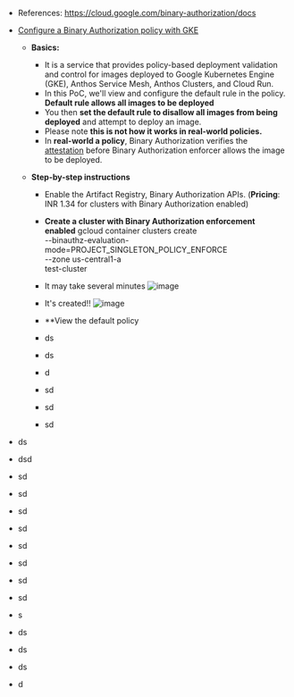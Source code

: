 - References: https://cloud.google.com/binary-authorization/docs
  
- [Configure a Binary Authorization policy with GKE](https://cloud.google.com/binary-authorization/docs/configure-policy-gke)
  - **Basics:**
    - It is a service that provides policy-based deployment validation and control for images deployed to Google Kubernetes Engine (GKE), Anthos Service Mesh, Anthos Clusters, and Cloud Run.
    - In this PoC, we'll view and configure the default rule in the policy. **Default rule allows all images to be deployed**
    - You then **set the default rule to disallow all images from being deployed** and attempt to deploy an image.
    - Please note **this is not how it works in real-world policies.**
    - In **real-world a policy**, Binary Authorization verifies the [attestation](https://cloud.google.com/binary-authorization/docs/key-concepts#attestations) before Binary Authorization enforcer allows the image to be deployed.

  - **Step-by-step instructions**
    - Enable the Artifact Registry, Binary Authorization APIs. (**Pricing**: INR 1.34 for clusters with Binary Authorization enabled) 
    - **Create a cluster with Binary Authorization enforcement enabled**
        gcloud container clusters create \
        --binauthz-evaluation-mode=PROJECT_SINGLETON_POLICY_ENFORCE \
        --zone us-central1-a \
        test-cluster

    - It may take several minutes
![image](https://github.com/Ajit1279/GCP_Learning/assets/81754034/d9eef8cc-dbf3-4f01-a20f-592037d2827a)

    - It's created!!
![image](https://github.com/Ajit1279/GCP_Learning/assets/81754034/bb6656b3-810f-4def-8d8d-2c24cad4f1be)

    - **View the default policy
    - ds
    - ds
    - d
    - sd
    - sd
    - sd 
- ds
- dsd
- sd
- sd
- sd
- sd
- sd
- sd
- sd
- sd
- s
- ds
- ds
- ds
- d


